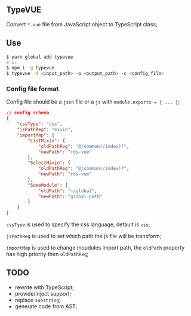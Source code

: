 ## TypeVUE

Convert `*.vue` file from JavaScript object to TypeScript class;

## Use

```bash
$ yarn global add typevue
# or
$ npm i -g typevue
$ typevue -d <input_path> -o <output_path> -c <config_file>
```

### Config file format

Config file should be a `json` file or a `js` with `module.exports = { ... }`;

```json
// config schema
{
    "cssType": "css",
    "jsPathReg": "mixin",
    "importMap": {
        "ListMixin": {
            "oldPathReg": "@/common(/index)?",
            "newPath": "rds-vue"
        },
        "SelectMixin": {
            "oldPathReg": "@/common(/index)?",
            "newPath": "rds-vue"
        },
        "SomeModule": {
            "oldPath": "~/global",
            "newPath": "global-path"
        }
    }
}
```

`cssType` is used to specify the css language, default is `css`;

`jsPathReg` is used to set which path the js file will be transform;

`importMap` is used to change moudules import path, the `oldPath` property has high priority then `oldPathReg`;

## TODO

* rewrite with TypeScript;
* provide/inject support;
* replace `substring`;
* generate code from AST;
